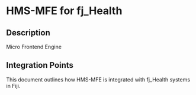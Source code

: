 # HMS-MFE for fj_Health

## Description

Micro Frontend Engine

## Integration Points

This document outlines how HMS-MFE is integrated with fj_Health systems in Fiji.
